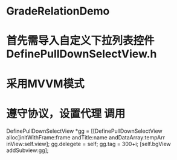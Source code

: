 # GradeRelationDemo
# 首先需导入自定义下拉列表控件DefinePullDownSelectView.h
# 采用MVVM模式
# 遵守协议，设置代理 调用
DefinePullDownSelectView *gg = [[DefinePullDownSelectView alloc]initWithFrame:frame andTitle:name andDataArray:tempArr inView:self.view];
            gg.delegete = self;
            gg.tag = 300+i;
            [self.bgView addSubview:gg];
            
